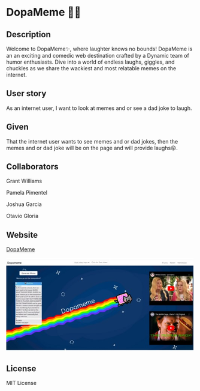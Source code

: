 # DopaMeme 🥳🤪

## Description
Welcome to DopaMeme✨, where laughter knows no bounds! DopaMeme is an an exciting and comedic web destination crafted by a Dynamic team of humor enthusiasts. Dive into a world of endless laughs, giggles, and chuckles as we share the wackiest and most relatable memes on the internet. 

## User story
As an internet user, I want to look at memes and or see a dad joke to laugh.

## Given
That the internet user wants to see memes and or dad jokes, then the memes and or dad joke will be on the page and will provide laughs😜.

## Collaborators
Grant Williams

Pamela Pimentel

Joshua Garcia

Otavio Gloria

## Website
<a href="https://jhettortle.github.io/Project-01/">DopaMeme</a>

![Alt text](assets/images/image.png)

## License 
MIT License